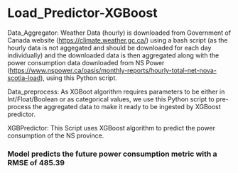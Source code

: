 # Load_Predictor-XGBoost

Data_Aggregator: Weather Data (hourly) is downloaded from Government of Canada website (https://climate.weather.gc.ca/) using a bash script (as the hourly data is not aggegated and should be downloaded for each day individually) and the downloaded data is then aggregated along with the power consumption data downloaded from NS Power (https://www.nspower.ca/oasis/monthly-reports/hourly-total-net-nova-scotia-load), using this Python script.

Data_preprocess: As XGBoot algorithm requires parameters to be either in Int/Float/Boolean or as categorical values, we use this Python script to pre-process the aggregated data to make it ready to be ingested by XGBoost predictor.

XGBPredictor: This Script uses XGBoost algorithm to predict the power consumption of the NS province.

### Model predicts the future power consumption metric with a RMSE of 485.39
